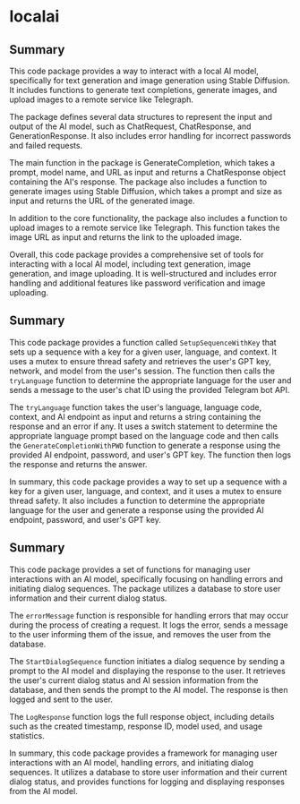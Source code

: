 # localai

## Summary

This code package provides a way to interact with a local AI model, specifically for text generation and image generation using Stable Diffusion. It includes functions to generate text completions, generate images, and upload images to a remote service like Telegraph.

The package defines several data structures to represent the input and output of the AI model, such as ChatRequest, ChatResponse, and GenerationResponse. It also includes error handling for incorrect passwords and failed requests.

The main function in the package is GenerateCompletion, which takes a prompt, model name, and URL as input and returns a ChatResponse object containing the AI's response. The package also includes a function to generate images using Stable Diffusion, which takes a prompt and size as input and returns the URL of the generated image.

In addition to the core functionality, the package also includes a function to upload images to a remote service like Telegraph. This function takes the image URL as input and returns the link to the uploaded image.

Overall, this code package provides a comprehensive set of tools for interacting with a local AI model, including text generation, image generation, and image uploading. It is well-structured and includes error handling and additional features like password verification and image uploading.



## Summary

This code package provides a function called `SetupSequenceWithKey` that sets up a sequence with a key for a given user, language, and context. It uses a mutex to ensure thread safety and retrieves the user's GPT key, network, and model from the user's session. The function then calls the `tryLanguage` function to determine the appropriate language for the user and sends a message to the user's chat ID using the provided Telegram bot API.

The `tryLanguage` function takes the user's language, language code, context, and AI endpoint as input and returns a string containing the response and an error if any. It uses a switch statement to determine the appropriate language prompt based on the language code and then calls the `GenerateCompletionWithPWD` function to generate a response using the provided AI endpoint, password, and user's GPT key. The function then logs the response and returns the answer.

In summary, this code package provides a way to set up a sequence with a key for a given user, language, and context, and it uses a mutex to ensure thread safety. It also includes a function to determine the appropriate language for the user and generate a response using the provided AI endpoint, password, and user's GPT key.



## Summary

This code package provides a set of functions for managing user interactions with an AI model, specifically focusing on handling errors and initiating dialog sequences. The package utilizes a database to store user information and their current dialog status.

The `errorMessage` function is responsible for handling errors that may occur during the process of creating a request. It logs the error, sends a message to the user informing them of the issue, and removes the user from the database.

The `StartDialogSequence` function initiates a dialog sequence by sending a prompt to the AI model and displaying the response to the user. It retrieves the user's current dialog status and AI session information from the database, and then sends the prompt to the AI model. The response is then logged and sent to the user.

The `LogResponse` function logs the full response object, including details such as the created timestamp, response ID, model used, and usage statistics.

In summary, this code package provides a framework for managing user interactions with an AI model, handling errors, and initiating dialog sequences. It utilizes a database to store user information and their current dialog status, and provides functions for logging and displaying responses from the AI model.



